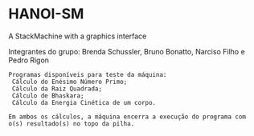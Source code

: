 # HANOI-SM
A StackMachine with a graphics interface

Integrantes do grupo: Brenda Schussler, Bruno Bonatto, Narciso Filho e Pedro Rigon 

    Programas disponíveis para teste da máquina:
     Cálculo do Enésimo Número Primo;
     Cálculo da Raiz Quadrada;
     Cálculo de Bhaskara;
     Cálculo da Energia Cinética de um corpo.
    
    Em ambos os cálculos, a máquina encerra a execução do programa com o(s) resultado(s) no topo da pilha.

